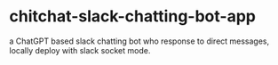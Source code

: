 # chitchat-slack-chatting-bot-app
a ChatGPT based slack chatting bot who response to direct messages, locally deploy with slack socket mode.
